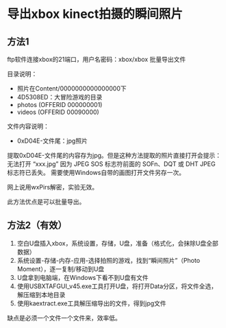 # 导出xbox kinect拍摄的瞬间照片

## 方法1

ftp软件连接xbox的21端口，用户名密码：xbox/xbox
批量导出文件

目录说明：

- 照片在Content/0000000000000000下
- 4D5308ED：大冒险游戏的目录
- photos (OFFERID 000000001)
- videos (OFFERID 00090000)

文件内容说明：

- 0xD04E-文件尾：jpg照片

提取0xD04E-文件尾的内容存为jpg。但是这种方法提取的照片直接打开会提示：
无法打开 “xxx.jpg” 因为 JPEG SOS 标志符前面的 SOFn、DQT 或 DHT JPEG 标志符已丢失。
需要使用Windows自带的画图打开文件另存一次。

网上说用wxPirs解密，实验无效。

此方法优点是可以批量导出。

## 方法2（有效）

1. 空白U盘插入xbox，系统设置，存储，U盘，准备（格式化，会抹除U盘全部数据）
2. 系统设置-存储-内存-应用-选择拍照的游戏，找到“瞬间照片”（Photo Moment），逐一复制/移动到U盘
3. U盘拿到电脑端，在Windows下看不到U盘有文件
4. 使用USBXTAFGUI_v45.exe工具打开U盘，将打开Data分区，将文件全选，解压缩到本地目录
5. 使用kaextract.exe工具解压缩导出的文件，得到jpg文件

缺点是必须一个文件一个文件来，效率低。
